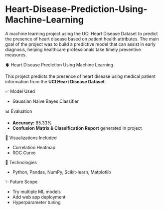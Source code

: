 # Heart-Disease-Prediction-Using-Machine-Learning
A machine learning project using the UCI Heart Disease Dataset to predict the presence of heart disease based on patient health attributes. The main goal of the project was to build a predictive model that can assist in early diagnosis, helping healthcare professionals take timely preventive measures.



 🫀 Heart Disease Prediction Using Machine Learning

This project predicts the presence of heart disease using medical patient information from the **UCI Heart Disease Dataset**.

✅ Model Used
- Gaussian Naive Bayes Classifier

📊 Evaluation
- **Accuracy:** 85.33%
- **Confusion Matrix & Classification Report** generated in project

📌 Visualizations Included
- Correlation Heatmap
- ROC Curve

🔧 Technologies
- Python, Pandas, NumPy, Scikit-learn, Matplotlib

✨ Future Scope
- Try multiple ML models
- Add web app deployment
- Hyperparameter tuning
